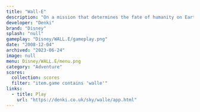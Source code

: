 ```yaml
---
title: "Wall-E"
description: "On a mission that determines the fate of humanity on Earth!"
developer: "Denki"
brand: "Disney"
splash: "null"
gameplay: "Disney/WALL.E/gameplay.png"
date: "2008-12-04"
archived: "2023-06-24"
image: null
menu: Disney/WALL.E/menu.png
category: "Adventure"
scores:
  collection: scores
  filter: "item.game contains 'walle'"
links:
  - title: Play
    url: "https://denki.co.uk/sky/walle/app.html"
---
```

